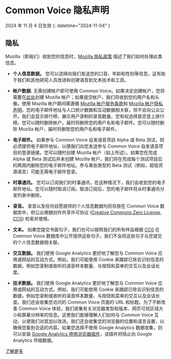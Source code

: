 # Common Voice 隐私声明 

2024 年 11 月 4 日生效 {: datetime="2024-11-04" }

## 隐私

Mozilla（即我们）收到您的信息时，[Mozilla 隐私政策](https://www.mozilla.org/privacy) 描述了我们如何处理此类信息。

* **个人信息数据。** 您可以选择向我们发送您的口音、年龄和性别等信息。这有助于我们和其他研究人员改进和创建语音到文本技术和工具。

* **帐户数据.** 无需创建帐户即可使用 Common Voice。如果决定创建帐户，您将需要在[此处](https://commonvoice.mozilla.org/mozaws.net/signin)创建 Mozilla 帐户；如果提交帐户，我们将收到您的用户名和头像。使用 Mozilla 帐户期间需遵循 [Mozilla 帐户服务条款](https://www.mozilla.org/about/legal/terms/services/)和 [Mozilla 帐户隐私声明](https://www.mozilla.org/privacy/mozilla-accounts/)。您的电子邮件地址与人口统计数据和互动数据相关联，但不会向公众公开。我们会显示排行榜，展示用户录制的录音数量。您有权选择是否登上排行榜。您可以随时删除帐户，届时将删除您的用户名和电子邮件。您可以随时删除 Mozilla 帐户，届时将删除您的用户名和电子邮件。

* **电子邮件。** 如果参与 Common Voice 自发语音项目 Alpha 或 Beta 测试，则必须提供电子邮件地址，以便我们向您发送参与 Common Voice 自发语音项目的登录链接。您可以随时创建 Mozilla 帐户（如上所述）。如果您在完成 Alpha 或 Beta 测试后并未创建 Mozilla 帐户，我们将在完成每个测试项目后的两周内删除您的电子邮件地址。参与某些类型的 Beta 测试（例如，超低资源语言）可能无需电子邮件登录。

* **时事通讯。** 您可以订阅我们的时事通讯，在这种情况下，我们会收到您的电子邮件地址。您可以随时取消订阅。取消订阅后，您的电子邮件将从时事通讯分发列表中删除。

* **录音。** 录音以及任何自愿提供的个人信息数据均将存放在 Common Voice 数据库中，供公众根据创作共享许可协议 ([Creative Commons Zero License, CC0](https://creativecommons.org/publicdomain/zero/1.0/)) 检索并使用。

* **文本。** 如果您提交书面句子，我们也可以按照我们的所有样品根据 [CC0](https://creativecommons.org/publicdomain/zero/1.0/) 在 Common Voice 数据库中公开提供这些句子。我们不会将这些句子与您提交的个人信息数据相关联。

* **交互数据。** 我们使用 Google Analytics 更好地了解您与 Common Voice 应用或网站的互动方式。例如，我们可能使用 Cookie 来跟踪已除去识别信息的数据，例如您录制或收听的语音样本数量、与按钮和菜单的交互以及会话长度。

* **技术数据。** 我们使用 Google Analytics 更好地了解您与 Common Voice 应用或网站的互动方式。例如，我们可能使用 Cookie 来跟踪已除去识别信息的数据，例如您录制或收听的语音样本数量、与按钮和菜单的交互以及会话长度。我们还会收集您访问的 Common Voice 页面的 URL 和标题。为了不断改善 Common Voice 体验，我们收集有关浏览器类型和版本、网页可视区域大小和屏幕分辨率的信息。这使我们能够理解人们如何与 Common Voice 互动，以便我们对其加以改进。我们还会收集您的浏览器的位置和语言设置，以确保您看到合适的内容。如果您选择不使用 Google Analytics 数据收集，则可以安装 [Google Analytics 停用浏览器插件](https://tools.google.com/dlpage/gaoptout)，该插件将阻止向 Google Analytics 传输数据。

[了解更多](https://github.com/common-voice/common-voice/blob/main/docs/data_dictionary.md)


